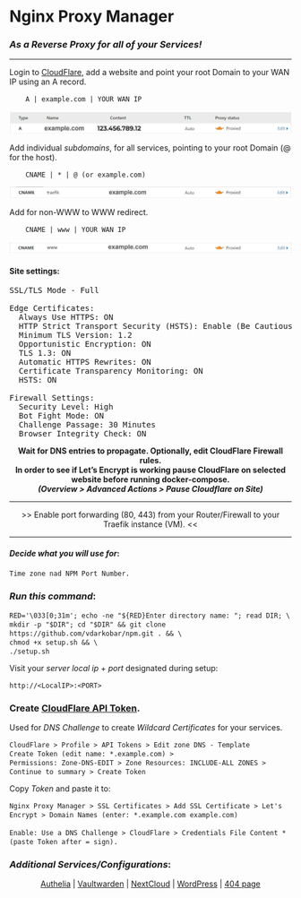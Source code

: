 
# Nginx Proxy Manager
### *As a Reverse Proxy for all of your Services!*  
  
---
  
Login to <a href="https://dash.cloudflare.com/">CloudFlare</a>, add a website and point your root Domain to your WAN IP using an A record.  
```
    A | example.com | YOUR WAN IP
```
<p align="center">
  <img src="https://github.com/vdarkobar/NPM/blob/main/shared/A-record.webp">
</p>
  
Add individual *subdomains*, for all services, pointing to your root Domain (@ for the host).  
```
    CNAME | * | @ (or example.com)
```
<p align="center">
  <img src="https://github.com/vdarkobar/NPM/blob/main/shared/sub-domain.webp">
</p>
  
Add for non-WWW to WWW redirect.  
```
    CNAME | www | YOUR WAN IP
```
<p align="center">
  <img src="https://github.com/vdarkobar/NPM/blob/main/shared/www.webp">
</p>
  
#### Site settings:  

<pre>
SSL/TLS Mode - Full  

Edge Certificates:  
  Always Use HTTPS: ON  
  HTTP Strict Transport Security (HSTS): Enable (Be Cautious)  
  Minimum TLS Version: 1.2  
  Opportunistic Encryption: ON  
  TLS 1.3: ON  
  Automatic HTTPS Rewrites: ON  
  Certificate Transparency Monitoring: ON  
  HSTS: ON  
  
Firewall Settings:  
  Security Level: High  
  Bot Fight Mode: ON  
  Challenge Passage: 30 Minutes  
  Browser Integrity Check: ON  
</pre>
   
<p align="center">
  <b> Wait for DNS entries to propagate. Optionally, edit CloudFlare Firewall rules. </b><br>
  <b> In order to see if Let’s Encrypt is working pause CloudFlare on selected website before running docker-compose. </b><br>
  <b><i> (Overview > Advanced Actions > Pause Cloudflare on Site) </i></b><br>
</p>
  
---  

<p align="center">
>> Enable port forwarding (80, 443) from your Router/Firewall to your Traefik instance (VM). <<
</p>

---  
  
#### *Decide what you will use for*:
```
Time zone nad NPM Port Number.
```
  
### *Run this command*:
```
RED='\033[0;31m'; echo -ne "${RED}Enter directory name: "; read DIR; \
mkdir -p "$DIR"; cd "$DIR" && git clone https://github.com/vdarkobar/npm.git . && \
chmod +x setup.sh && \
./setup.sh
```
  
Visit your *server local ip* + *port* designated during setup:
```
http://<LocalIP>:<PORT>
```

### Create <a href="https://dash.cloudflare.com/profile/api-tokens">CloudFlare API Token</a>. 

Used for *DNS Challenge* to create *Wildcard Certificates* for your services.
```
CloudFlare > Profile > API Tokens > Edit zone DNS - Template
Create Token (edit name: *.example.com) > 
Permissions: Zone-DNS-EDIT > Zone Resources: INCLUDE-ALL ZONES > Continue to summary > Create Token
```
Copy *Token* and paste it to:
```
Nginx Proxy Manager > SSL Certificates > Add SSL Certificate > Let's Encrypt > Domain Names (enter: *.example.com example.com) 

Enable: Use a DNS Challenge > CloudFlare > Credentials File Content * (paste Token after = sign).
```
  
### *Additional Services/Configurations*:
<p align="center">
  <a href="https://github.com/vdarkobar/Authelia">Authelia</a> |
  <a href="https://github.com/vdarkobar/Vaultwarden">Vaultwarden</a> |  
  <a href="https://github.com/vdarkobar/NC">NextCloud</a> |  
  <a href="https://github.com/vdarkobar/WP">WordPress</a> |  
  <a href="https://github.com/vdarkobar/npm/blob/main/shared/404.md">404 page</a>
  <br><br>
</p>  
